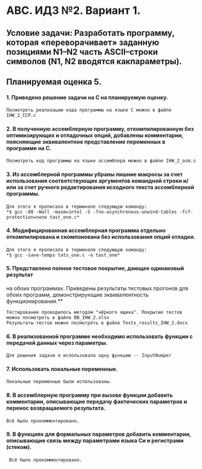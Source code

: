 # АВС. ИДЗ №2. Вариант 1.
## Условие задачи:  Разработать программу, которая «переворачивает» заданную позициями N1–N2 часть ASCII–строки символов (N1, N2 вводятся какпараметры).
## Планируемая оценка 5.

#### 1. Приведено решение задачи на C на планируемую оценку.

    Посмотреть реализацию кода программы на языке C можно в файле IHW_2_CCP.c
  
  
#### 2. В полученную ассемблерную программу, откомпилированную без оптимизирующих и отладочных опций, добавлены комментарии, поясняющие эквивалентное представление переменных в программе на C.

    Посмотреть код программы на языке ассемблера можно в файле IHW_2_asm.s
   
   
#### 3. Из ассемблерной программы убраны лишние макросы за счет использования соответствующих аргументов командной строки и/или за счет ручного редактирования исходного текста ассемблерной программы.

    Для этого я прописала в терминале следующую команду:
    *$ gcc -O0 -Wall -masm=intel -S -fno-asynchronous-unwind-tables -fcf-protection=none tast_one.c*
   
   
#### 4. Модифицированная ассемблерная программа отдельно откомпилирована и скомпонована без использования опций отладки.

    Для этого я прописала в терминале следующую команду:
    *$ gcc -save-temps tats_one.c -o tast_one*


#### 5. Представлено полное тестовое покрытие, дающее одинаковый результат
на обоих программах. Приведены результаты тестовых прогонов для обоих программ, демонстрирующие эквивалентность функционирования.**

    Тестирование проводилось методом "чёрного ящика". Покрытие тестов можно посмотреть в файле BB_IHW_2.xlsx
    Результаты тестов можно посмотреть в файле Tests_results_IHW_2.docx
    
    
#### 6. В реализованной программе необходимо использовать функции с передачей данных через параметры.
    
    Для решения задачи я использовала одну функцию -- InputNumper
    
    
#### 7. Использовать локальные переменные.

    Локальные переменные были использованы.
  
  
#### 8. В ассемблерную программу при вызове функции добавить комментарии, описывающие передачу фактических параметров и перенос возвращаемого результата.

    Всё было прокомментировано.
    
    
 #### 9.  В функциях для формальных параметров добавить комментарии, описывающие связь между параметрами языка Си и регистрами (стеком).
 
     Всё было прокомментировано.

